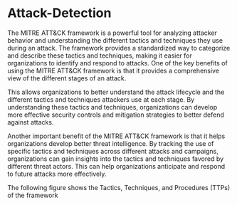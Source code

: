 # Attack-Detection

The MITRE ATT&CK framework is a powerful tool for analyzing attacker behavior and understanding the different tactics and techniques they use during an attack. The framework provides a standardized way to categorize and describe these tactics and techniques, making it easier for organizations to identify and respond to attacks. One of the key benefits of using the MITRE ATT&CK framework is that it provides a comprehensive view of the different stages of an attack.

This allows organizations to better understand the attack lifecycle and the different tactics and techniques attackers use at each stage. By understanding these tactics and techniques, organizations can develop more effective security controls and mitigation strategies to better defend against attacks.

Another important benefit of the MITRE ATT&CK framework is that it helps organizations develop better threat intelligence. By tracking the use of specific tactics and techniques across different attacks and campaigns, organizations can gain insights into the tactics and techniques favored by different threat actors. This can help organizations anticipate and respond to future attacks more effectively.

The following figure shows the Tactics, Techniques, and Procedures (TTPs) of the framework 
